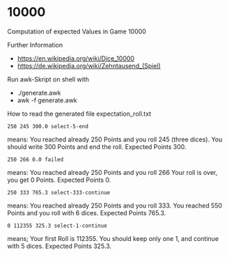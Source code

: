 # 10000
Computation of expected Values in Game 10000

Further Information
* https://en.wikipedia.org/wiki/Dice_10000
* https://de.wikipedia.org/wiki/Zehntausend_(Spiel)

Run awk-Skript on shell with
*  ./generate.awk
*  awk -f generate.awk

How to read the generated file expectation_roll.txt 

    250 245 300.0 select-5-end

means: You reached already 250 Points and you roll 245 (three dices). You should write 300 Points and end the roll. Expected Points 300.

    250 266 0.0 failed

means: You reached already 250 Points and you roll 266 Your roll is over, you get 0 Points. Expected Points 0.

    250 333 765.3 select-333-continue

means: You reached already 250 Points and you roll 333. You reached 550 Points and you roll with 6 dices. Expected Points 765.3.

    0 112355 325.3 select-1-continue
    
means; Your first Roll is 112355. You should keep only one 1, and continue with 5 dices. Expected Points 325.3.

